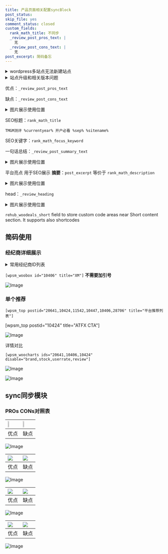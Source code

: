 ```yaml
---
title: 产品页面相关配置syncBlock
post_status: 
skip_file: yes
comment_status: closed
custom_fields:
  rank_math_title: 不同步
  _review_post_pros_text: |
    无
  _review_post_cons_text: |
    无
post_excerpt: 简码备忘
---
```

<details><summary>wordpress多站点无法新建站点</summary>

<li>和报错需要清理cookies一样的原因</li>
<li>wp-config.php里面<code>define( 'SUBDOMAIN_INSTALL', false );//子域名安装</code></li>
<li>新建子站点是用<code>define( 'SUBDOMAIN_INSTALL', true);//子域名安装</code> 完成以后，改成<code>false</code></li>
</details>

<details><summary>站点升级和相关版本问题</summary>

<p>wordpress：5.9.9
woocommerce：7.5.1
出现问题的地方：主题选项里面>><strong>Product layout >>compact style</strong></p>
<p>如何出现没有用过的字段 导致无法保存。先导出配置 然后进行修改，后面再次恢复即可。</p>
<p>出现部分字段无法显示时，需要返回默认布局后，对产品进行保存就好了。</p>
<p></p>
</details>

优点：`_review_post_pros_text`

缺点：`_review_post_cons_text`

<details><summary>图片展示使用位置</summary>

<img src="https://prod-files-secure.s3.us-west-2.amazonaws.com/39ed1227-6d7d-4570-be36-9ccd4a2c4241/f51d3d83-55d4-4bdf-9604-f37ec77ab556/Untitled.png?X-Amz-Algorithm=AWS4-HMAC-SHA256&X-Amz-Content-Sha256=UNSIGNED-PAYLOAD&X-Amz-Credential=ASIAZI2LB466QBQBYAEY%2F20250424%2Fus-west-2%2Fs3%2Faws4_request&X-Amz-Date=20250424T045520Z&X-Amz-Expires=3600&X-Amz-Security-Token=IQoJb3JpZ2luX2VjEHUaCXVzLXdlc3QtMiJHMEUCIQCf3gH2jw59%2BXPv8RsX8jjJB81XhufLQIUdlLz%2F5WOYEAIgUWUUbX58UI2RL7cbN5VFdbvt5Sr%2FxRPB1Ayz52upwywqiAQI%2Fv%2F%2F%2F%2F%2F%2F%2F%2F%2F%2FARAAGgw2Mzc0MjMxODM4MDUiDAY8KNLDfRjdXTcuLCrcA%2FuReVMM%2BfJ1SIJIs7IgRxGhq%2F5TarwGsOhAX1c0sRoxw2%2BKEuVtp14wJapCkHVpPbEf%2FqSzmNKMEEHM4%2FEmqb3EI3NaWgQMRj9HcSJaHRuluV6cKnJalvhrMWn5F%2BNLlmrVGUzDbWXigLHePJSM5XmyIqBUH%2Fvi%2BdPV4GFAiinfY2%2B11TekoKVNBge9DI9R8ihbJiQLgQ6J8SXlco7jPmP%2Fn1cwH0yVkLVu3wiEmfe1JwseujOmHQpjf8KjYxxm74KgjWl2imPED7M1p6JTri7eR2lYJweB4sEsJ4ZSSoaCHPpgNfYKNmbsUBhDax3aAOcSufnkwb5B5%2F20jcviG33mtQ40kMAhbwVqMTu121YufbRJjYEkf3z7m9Ow8rMzkuNXTVpOO24DmJFnVfHSu6NcdoDVPkIvZookdjz9gtQh%2FWmDyFzOS30Un7K8CVphfb0M2KFitMgpJBgBFK%2BJ4kSEDoDLOYyou5myzPCifJhEd%2BHvJxSt2SC6W4%2BpI3qj0ua9j%2B4E2VzMHKtQvg%2BWRSP7EiFAhNxGEmBsDVp5zvRHc9t%2Bw7I9ddxQ3hYZg9TnX3UwrZWRI%2BGZJ86Qh%2FEbSqE9DtSssdJECO39nBvyakIhwfhC1F6uEM4z3BnKMJ3%2BpsAGOqUBJg%2BvP3C4M3M62Yd3vjZFWopdptgp%2BNSDnu0euQNI3ALCr77kd2GMURC1uQQ9uGsOAxBDnjlt1%2F3XA9boWojGEYzFIp9HXGcUYgLD0NQP5yq0tHq2%2FWb5Zbj8T%2FUrV4fNirBPBPLjdmKB6jtKuQaUf1qam09x%2FnQJsRSFsZSXpDusdpfpFOjGfPLfNe9NblqfhElOsWG5M7YWTn51QLquwvoxmSHG&X-Amz-Signature=dd1af629eb27184add3a6d2d5a20ed813ee9a73e691d0cdd34388443409fa91a&X-Amz-SignedHeaders=host&x-id=GetObject" alt="Image">
</details>

SEO标题：`rank_math_title`

`TMGM测评 %currentyear% 开户必看 %sep% %sitename%`

SEO关键字：`rank_math_focus_keyword`

一句话总结：`_review_post_summary_text`

<details><summary>图片展示使用位置</summary>

<img src="https://prod-files-secure.s3.us-west-2.amazonaws.com/39ed1227-6d7d-4570-be36-9ccd4a2c4241/4b96a922-296c-4f4e-8630-d1c870cbce01/Untitled.png?X-Amz-Algorithm=AWS4-HMAC-SHA256&X-Amz-Content-Sha256=UNSIGNED-PAYLOAD&X-Amz-Credential=ASIAZI2LB466RRZ5V7XS%2F20250424%2Fus-west-2%2Fs3%2Faws4_request&X-Amz-Date=20250424T045523Z&X-Amz-Expires=3600&X-Amz-Security-Token=IQoJb3JpZ2luX2VjEHUaCXVzLXdlc3QtMiJHMEUCIAZ1tuMHle%2FBnj9K9N2tmx39%2Bx38cmoJSF9aoFaZ%2ByJJAiEA4Wf41rEE9HJGeR8926lN7kZ1Q3sSTNSuRsiUrHaOo54qiAQI%2Fv%2F%2F%2F%2F%2F%2F%2F%2F%2F%2FARAAGgw2Mzc0MjMxODM4MDUiDLTj4NTshMd%2BJuvfsCrcA4K%2Fenup4C3Rw2Fjw04KJUhalGJKv1RuRwHkHhdWQ2C29fVldQhnbJb45Lkr2sWONnujxOepsTvMUuM%2FNCWGKEoJvmDwzpRpOZlJyvu7ILmP%2Fhr10AGYd0vwznsKU3cC%2BAmD2inp%2Fbf%2FESLOZ9GvdMU7JqGm5tk2a0B6MRYk4zNKWH1Jj4OgJkiVUnjRIB8JZj20tGvaa%2BJ%2FAv6a8pCUvNu1cndLCU8Sou2E1DhKiH%2FT2xxWLb%2FBfGDBCCG4VqqL%2B%2FcTQUQ94e3jH9WmdmQNz74BAn1mWeSS1Hj3mhxqFLWnPUD1ydR7O94BhPxu5hcxXZ061b9TeKDdAhu4QTghjbzF8twIiqn4GDpMUYbDf65YvlxIiCycaOAhw6BroRCJ%2BtCqtqePdIpAetPPXu9nvf%2B%2Bxa8Ge2civ7WHMWpUbG6gSSRB2nQ6BKEV2jvmSiHcGMctVmNabq%2BlsjthAfbPDwLG8oLy8UcaybhTJ61wxyJIVjT%2BoszK9xhntcfzqT8F8er1XZrcFBSqkbKRMYEDvqNzftKTpwbblEn3ISXXx5kPIUyOCU0IhX9bku0Tfa%2FmGgs%2BKvAkXF9WPrB%2FpyFUFaJd14NqQdyRZABSPW5tftvSsDkBWbcTExlChXV%2BMKX%2FpsAGOqUBQNm153GXc0ETukHuoZ2fTSbTovVYKjnWU52LcJ0K8k3kKWDBtf%2FLWVbzlhPzw%2B11QVat7c6tu5rP9f6TVJaB9rT7Vxm8BxEweJBKmY%2BQakWnDlx5oeH6ByEY9Fd9MSSYDAz1eLXviniACEGZxJ1X77CSwMNgE1XwKXsdhWadYkonUrh4Mwa28CeugF8W%2FMe1p1vBGx52lIWgXyFFEiEsur0BX3XZ&X-Amz-Signature=09c9aacad3f533798cbe68c297f26a1019fced425c77fecd1ab3efb2be0fb296&X-Amz-SignedHeaders=host&x-id=GetObject" alt="Image">
</details>

平台亮点 用于SEO展示 **摘要**：`post_excerpt`  等价于 `rank_math_description`

<details><summary>图片展示使用位置</summary>

<img src="https://prod-files-secure.s3.us-west-2.amazonaws.com/39ed1227-6d7d-4570-be36-9ccd4a2c4241/1ee11f63-b60a-4dfe-a7a7-d58ff23b5d88/Untitled.png?X-Amz-Algorithm=AWS4-HMAC-SHA256&X-Amz-Content-Sha256=UNSIGNED-PAYLOAD&X-Amz-Credential=ASIAZI2LB4666MJAO2KV%2F20250424%2Fus-west-2%2Fs3%2Faws4_request&X-Amz-Date=20250424T045528Z&X-Amz-Expires=3600&X-Amz-Security-Token=IQoJb3JpZ2luX2VjEHUaCXVzLXdlc3QtMiJGMEQCICHriDY7qQkVjhS%2BIeqbGuvzrqi5UswIt4vjzBWJZY1fAiBhiRt8%2BrVjHpoPYnF%2FSvYvS%2BztihpwsztnRwaIjITU4yqIBAj%2B%2F%2F%2F%2F%2F%2F%2F%2F%2F%2F8BEAAaDDYzNzQyMzE4MzgwNSIMlqOkPl9ZaZI8iMI7KtwDZ85mQW%2FSehH0JvDNUAsftwZekfE3jD9I60rbHUcKvz%2FNikGmUeoTCSI0JT9ZltOaldUDDiI88CUxn%2BzA%2F4goaFsEI2JvBoFyo3FHpbf8BvuoEdZ2mHrzMieTBuuWXo0s%2BppfRi0WWemZWVLcVrs2wwfctRsgRaczvufVcFJIjIZexGw6UmjSjvzX1KJ8251xMRbNH0f3PDuHHoJLooR0qyX4DZA41s9f0Z4rvvfaoLtRygUD1kmvp%2F0b78EQAbavr0ScAn8SWnyqSkeoYpHeJT%2BeIfyBX%2B07nxDhJ42Jnt%2BlRdaIsyOsmbX2c7h%2FMQhrs8ED6xkx5LrHtCQxr68%2Fvo%2BzfYYoP3S0i4Zz4QNpSnfoqfgajoeJxEg6wpQD20wsJcBQDdK2%2BQMJogHKUByg8mPIK6D8ArKmq9i%2Bb6fKeNxK3m65YAYKa3EAVLyBN6gKojewd8KxVpn%2BmdJBB9Ov2Cbv0TCwmAbSk2sEgpJaetvyVZyY1YqQN3hGhQovMED1QV2u69sF5uZyKfvbuH1aycbM9WhhDxQeI%2FJk911GVbFISIiLapRcTUxm5%2FFA8yCOfhCYz9U%2F%2F0lB%2BNCxiSnBl22eLcR25IXzJ7FLJpG7H%2BOLC3GuCViZFFQB2Xkwyv6mwAY6pgHpSybknNwwJnPdqxQKk1Jofc06IVjfLxE4kRq7S%2FSNJisZvel2P%2FqvCznlBkhPkKygmkLtznqZtb74VRxu680nbYFkBFgYcbO6jZ0tDU9mOb66Xg%2BgU3TxeuGQlMgwdZf7MB5tZGg74dEdl2Ry%2BwbW8ScjTP0MsbY06jppVGgf4GmKXS7pazH%2FAIwjBKnPwwftsIamLNcGKyCnOrbo4mHKn5LtdQ7P&X-Amz-Signature=062c608882a9949f10cb8f93c7831c424bc01fd8096fa07dc20fc60709b8373d&X-Amz-SignedHeaders=host&x-id=GetObject" alt="Image">
<img src="https://prod-files-secure.s3.us-west-2.amazonaws.com/39ed1227-6d7d-4570-be36-9ccd4a2c4241/ad4118b5-78d8-4fbe-801e-3b29b5d99c01/Untitled.png?X-Amz-Algorithm=AWS4-HMAC-SHA256&X-Amz-Content-Sha256=UNSIGNED-PAYLOAD&X-Amz-Credential=ASIAZI2LB4666MJAO2KV%2F20250424%2Fus-west-2%2Fs3%2Faws4_request&X-Amz-Date=20250424T045527Z&X-Amz-Expires=3600&X-Amz-Security-Token=IQoJb3JpZ2luX2VjEHUaCXVzLXdlc3QtMiJGMEQCICHriDY7qQkVjhS%2BIeqbGuvzrqi5UswIt4vjzBWJZY1fAiBhiRt8%2BrVjHpoPYnF%2FSvYvS%2BztihpwsztnRwaIjITU4yqIBAj%2B%2F%2F%2F%2F%2F%2F%2F%2F%2F%2F8BEAAaDDYzNzQyMzE4MzgwNSIMlqOkPl9ZaZI8iMI7KtwDZ85mQW%2FSehH0JvDNUAsftwZekfE3jD9I60rbHUcKvz%2FNikGmUeoTCSI0JT9ZltOaldUDDiI88CUxn%2BzA%2F4goaFsEI2JvBoFyo3FHpbf8BvuoEdZ2mHrzMieTBuuWXo0s%2BppfRi0WWemZWVLcVrs2wwfctRsgRaczvufVcFJIjIZexGw6UmjSjvzX1KJ8251xMRbNH0f3PDuHHoJLooR0qyX4DZA41s9f0Z4rvvfaoLtRygUD1kmvp%2F0b78EQAbavr0ScAn8SWnyqSkeoYpHeJT%2BeIfyBX%2B07nxDhJ42Jnt%2BlRdaIsyOsmbX2c7h%2FMQhrs8ED6xkx5LrHtCQxr68%2Fvo%2BzfYYoP3S0i4Zz4QNpSnfoqfgajoeJxEg6wpQD20wsJcBQDdK2%2BQMJogHKUByg8mPIK6D8ArKmq9i%2Bb6fKeNxK3m65YAYKa3EAVLyBN6gKojewd8KxVpn%2BmdJBB9Ov2Cbv0TCwmAbSk2sEgpJaetvyVZyY1YqQN3hGhQovMED1QV2u69sF5uZyKfvbuH1aycbM9WhhDxQeI%2FJk911GVbFISIiLapRcTUxm5%2FFA8yCOfhCYz9U%2F%2F0lB%2BNCxiSnBl22eLcR25IXzJ7FLJpG7H%2BOLC3GuCViZFFQB2Xkwyv6mwAY6pgHpSybknNwwJnPdqxQKk1Jofc06IVjfLxE4kRq7S%2FSNJisZvel2P%2FqvCznlBkhPkKygmkLtznqZtb74VRxu680nbYFkBFgYcbO6jZ0tDU9mOb66Xg%2BgU3TxeuGQlMgwdZf7MB5tZGg74dEdl2Ry%2BwbW8ScjTP0MsbY06jppVGgf4GmKXS7pazH%2FAIwjBKnPwwftsIamLNcGKyCnOrbo4mHKn5LtdQ7P&X-Amz-Signature=7b37441a0712874e51aa073ba778e363b4093d4be04eaf53b81b43a8faf9ebe0&X-Amz-SignedHeaders=host&x-id=GetObject" alt="Image">
<img src="https://prod-files-secure.s3.us-west-2.amazonaws.com/39ed1227-6d7d-4570-be36-9ccd4a2c4241/a38cf7c9-a79c-4b64-9e94-13589fe0758b/Untitled.png?X-Amz-Algorithm=AWS4-HMAC-SHA256&X-Amz-Content-Sha256=UNSIGNED-PAYLOAD&X-Amz-Credential=ASIAZI2LB4666MJAO2KV%2F20250424%2Fus-west-2%2Fs3%2Faws4_request&X-Amz-Date=20250424T045527Z&X-Amz-Expires=3600&X-Amz-Security-Token=IQoJb3JpZ2luX2VjEHUaCXVzLXdlc3QtMiJGMEQCICHriDY7qQkVjhS%2BIeqbGuvzrqi5UswIt4vjzBWJZY1fAiBhiRt8%2BrVjHpoPYnF%2FSvYvS%2BztihpwsztnRwaIjITU4yqIBAj%2B%2F%2F%2F%2F%2F%2F%2F%2F%2F%2F8BEAAaDDYzNzQyMzE4MzgwNSIMlqOkPl9ZaZI8iMI7KtwDZ85mQW%2FSehH0JvDNUAsftwZekfE3jD9I60rbHUcKvz%2FNikGmUeoTCSI0JT9ZltOaldUDDiI88CUxn%2BzA%2F4goaFsEI2JvBoFyo3FHpbf8BvuoEdZ2mHrzMieTBuuWXo0s%2BppfRi0WWemZWVLcVrs2wwfctRsgRaczvufVcFJIjIZexGw6UmjSjvzX1KJ8251xMRbNH0f3PDuHHoJLooR0qyX4DZA41s9f0Z4rvvfaoLtRygUD1kmvp%2F0b78EQAbavr0ScAn8SWnyqSkeoYpHeJT%2BeIfyBX%2B07nxDhJ42Jnt%2BlRdaIsyOsmbX2c7h%2FMQhrs8ED6xkx5LrHtCQxr68%2Fvo%2BzfYYoP3S0i4Zz4QNpSnfoqfgajoeJxEg6wpQD20wsJcBQDdK2%2BQMJogHKUByg8mPIK6D8ArKmq9i%2Bb6fKeNxK3m65YAYKa3EAVLyBN6gKojewd8KxVpn%2BmdJBB9Ov2Cbv0TCwmAbSk2sEgpJaetvyVZyY1YqQN3hGhQovMED1QV2u69sF5uZyKfvbuH1aycbM9WhhDxQeI%2FJk911GVbFISIiLapRcTUxm5%2FFA8yCOfhCYz9U%2F%2F0lB%2BNCxiSnBl22eLcR25IXzJ7FLJpG7H%2BOLC3GuCViZFFQB2Xkwyv6mwAY6pgHpSybknNwwJnPdqxQKk1Jofc06IVjfLxE4kRq7S%2FSNJisZvel2P%2FqvCznlBkhPkKygmkLtznqZtb74VRxu680nbYFkBFgYcbO6jZ0tDU9mOb66Xg%2BgU3TxeuGQlMgwdZf7MB5tZGg74dEdl2Ry%2BwbW8ScjTP0MsbY06jppVGgf4GmKXS7pazH%2FAIwjBKnPwwftsIamLNcGKyCnOrbo4mHKn5LtdQ7P&X-Amz-Signature=c95bf9c2701ef78b4acb936b3dd5d40e633e369d12e186f463dfe52415209f81&X-Amz-SignedHeaders=host&x-id=GetObject" alt="Image">
<img src="https://prod-files-secure.s3.us-west-2.amazonaws.com/39ed1227-6d7d-4570-be36-9ccd4a2c4241/7da6fc1e-d2ac-42ae-8c75-cb5749aa18f6/Untitled.png?X-Amz-Algorithm=AWS4-HMAC-SHA256&X-Amz-Content-Sha256=UNSIGNED-PAYLOAD&X-Amz-Credential=ASIAZI2LB4666MJAO2KV%2F20250424%2Fus-west-2%2Fs3%2Faws4_request&X-Amz-Date=20250424T045527Z&X-Amz-Expires=3600&X-Amz-Security-Token=IQoJb3JpZ2luX2VjEHUaCXVzLXdlc3QtMiJGMEQCICHriDY7qQkVjhS%2BIeqbGuvzrqi5UswIt4vjzBWJZY1fAiBhiRt8%2BrVjHpoPYnF%2FSvYvS%2BztihpwsztnRwaIjITU4yqIBAj%2B%2F%2F%2F%2F%2F%2F%2F%2F%2F%2F8BEAAaDDYzNzQyMzE4MzgwNSIMlqOkPl9ZaZI8iMI7KtwDZ85mQW%2FSehH0JvDNUAsftwZekfE3jD9I60rbHUcKvz%2FNikGmUeoTCSI0JT9ZltOaldUDDiI88CUxn%2BzA%2F4goaFsEI2JvBoFyo3FHpbf8BvuoEdZ2mHrzMieTBuuWXo0s%2BppfRi0WWemZWVLcVrs2wwfctRsgRaczvufVcFJIjIZexGw6UmjSjvzX1KJ8251xMRbNH0f3PDuHHoJLooR0qyX4DZA41s9f0Z4rvvfaoLtRygUD1kmvp%2F0b78EQAbavr0ScAn8SWnyqSkeoYpHeJT%2BeIfyBX%2B07nxDhJ42Jnt%2BlRdaIsyOsmbX2c7h%2FMQhrs8ED6xkx5LrHtCQxr68%2Fvo%2BzfYYoP3S0i4Zz4QNpSnfoqfgajoeJxEg6wpQD20wsJcBQDdK2%2BQMJogHKUByg8mPIK6D8ArKmq9i%2Bb6fKeNxK3m65YAYKa3EAVLyBN6gKojewd8KxVpn%2BmdJBB9Ov2Cbv0TCwmAbSk2sEgpJaetvyVZyY1YqQN3hGhQovMED1QV2u69sF5uZyKfvbuH1aycbM9WhhDxQeI%2FJk911GVbFISIiLapRcTUxm5%2FFA8yCOfhCYz9U%2F%2F0lB%2BNCxiSnBl22eLcR25IXzJ7FLJpG7H%2BOLC3GuCViZFFQB2Xkwyv6mwAY6pgHpSybknNwwJnPdqxQKk1Jofc06IVjfLxE4kRq7S%2FSNJisZvel2P%2FqvCznlBkhPkKygmkLtznqZtb74VRxu680nbYFkBFgYcbO6jZ0tDU9mOb66Xg%2BgU3TxeuGQlMgwdZf7MB5tZGg74dEdl2Ry%2BwbW8ScjTP0MsbY06jppVGgf4GmKXS7pazH%2FAIwjBKnPwwftsIamLNcGKyCnOrbo4mHKn5LtdQ7P&X-Amz-Signature=589fffef57927604ef62fbb1f9905b3b53b40b2f9a4cdcda17c3348970e06407&X-Amz-SignedHeaders=host&x-id=GetObject" alt="Image">
<img src="https://prod-files-secure.s3.us-west-2.amazonaws.com/39ed1227-6d7d-4570-be36-9ccd4a2c4241/7e97f40a-eaee-47f5-b2f9-475f96808fa7/Untitled.png?X-Amz-Algorithm=AWS4-HMAC-SHA256&X-Amz-Content-Sha256=UNSIGNED-PAYLOAD&X-Amz-Credential=ASIAZI2LB4666MJAO2KV%2F20250424%2Fus-west-2%2Fs3%2Faws4_request&X-Amz-Date=20250424T045527Z&X-Amz-Expires=3600&X-Amz-Security-Token=IQoJb3JpZ2luX2VjEHUaCXVzLXdlc3QtMiJGMEQCICHriDY7qQkVjhS%2BIeqbGuvzrqi5UswIt4vjzBWJZY1fAiBhiRt8%2BrVjHpoPYnF%2FSvYvS%2BztihpwsztnRwaIjITU4yqIBAj%2B%2F%2F%2F%2F%2F%2F%2F%2F%2F%2F8BEAAaDDYzNzQyMzE4MzgwNSIMlqOkPl9ZaZI8iMI7KtwDZ85mQW%2FSehH0JvDNUAsftwZekfE3jD9I60rbHUcKvz%2FNikGmUeoTCSI0JT9ZltOaldUDDiI88CUxn%2BzA%2F4goaFsEI2JvBoFyo3FHpbf8BvuoEdZ2mHrzMieTBuuWXo0s%2BppfRi0WWemZWVLcVrs2wwfctRsgRaczvufVcFJIjIZexGw6UmjSjvzX1KJ8251xMRbNH0f3PDuHHoJLooR0qyX4DZA41s9f0Z4rvvfaoLtRygUD1kmvp%2F0b78EQAbavr0ScAn8SWnyqSkeoYpHeJT%2BeIfyBX%2B07nxDhJ42Jnt%2BlRdaIsyOsmbX2c7h%2FMQhrs8ED6xkx5LrHtCQxr68%2Fvo%2BzfYYoP3S0i4Zz4QNpSnfoqfgajoeJxEg6wpQD20wsJcBQDdK2%2BQMJogHKUByg8mPIK6D8ArKmq9i%2Bb6fKeNxK3m65YAYKa3EAVLyBN6gKojewd8KxVpn%2BmdJBB9Ov2Cbv0TCwmAbSk2sEgpJaetvyVZyY1YqQN3hGhQovMED1QV2u69sF5uZyKfvbuH1aycbM9WhhDxQeI%2FJk911GVbFISIiLapRcTUxm5%2FFA8yCOfhCYz9U%2F%2F0lB%2BNCxiSnBl22eLcR25IXzJ7FLJpG7H%2BOLC3GuCViZFFQB2Xkwyv6mwAY6pgHpSybknNwwJnPdqxQKk1Jofc06IVjfLxE4kRq7S%2FSNJisZvel2P%2FqvCznlBkhPkKygmkLtznqZtb74VRxu680nbYFkBFgYcbO6jZ0tDU9mOb66Xg%2BgU3TxeuGQlMgwdZf7MB5tZGg74dEdl2Ry%2BwbW8ScjTP0MsbY06jppVGgf4GmKXS7pazH%2FAIwjBKnPwwftsIamLNcGKyCnOrbo4mHKn5LtdQ7P&X-Amz-Signature=f8a930e22eda48fe1af405dfb8643c8c6948e0d64498a37fe8bf33e7d2c900cc&X-Amz-SignedHeaders=host&x-id=GetObject" alt="Image">
</details>

head：`_review_heading`

<details><summary>图片展示使用位置</summary>

<img src="https://prod-files-secure.s3.us-west-2.amazonaws.com/39ed1227-6d7d-4570-be36-9ccd4a2c4241/3a4650ad-9887-415c-889a-edd51fa54f27/Untitled.png?X-Amz-Algorithm=AWS4-HMAC-SHA256&X-Amz-Content-Sha256=UNSIGNED-PAYLOAD&X-Amz-Credential=ASIAZI2LB466ZAECYDEI%2F20250424%2Fus-west-2%2Fs3%2Faws4_request&X-Amz-Date=20250424T045531Z&X-Amz-Expires=3600&X-Amz-Security-Token=IQoJb3JpZ2luX2VjEHUaCXVzLXdlc3QtMiJGMEQCIEtqLnHhBWeZ%2FTkddAjSkOSHc2aYmQHsFdeM%2FZ0QMfp0AiBQY96yE2JHRXw8Vu9zN4hi9aW37e9i3BDHfisfH5UtDSqIBAj%2B%2F%2F%2F%2F%2F%2F%2F%2F%2F%2F8BEAAaDDYzNzQyMzE4MzgwNSIM08lyZx1CcgYrvIlNKtwDOhB5uyQLCD1coHOhnSm4qc62EMtgV2lrbbNQd5oNNSIuMbY7RZpm8wkl9NZSf7xC7aLLujJUGDzOM1IISvPOPM8fzPz9aPAiWMSzbL%2FP2wnMbTrujz5C9yoBVZWu0rNxp47Zl6MsiqRW4t1kMjgCth15Qg49EXmAFRMHknUuYJb7eyTDD0wAAY%2FOGOXJXIQz4Z6uKTD0h0LdIu%2BibjYK8yqhtvFZYRj5iPghIVpZHY1nczz4CEH4YsBZ9vR2grqx9zKYbVI8xelDyPG0eTCEbLZPkB8ZmWodyG9hANj7UfnBItwzVX3LVQTqan7QdsvH%2Be9gmI5A8SC%2FGYho%2Fiy%2FkAyNH7eyu%2FwqHe5DGZKqaJ7IvXDznwxbEoBj7DaQQ%2Fw7EdVSG2tlf6M71E7ra7pToSNSULvOpe2NuuEkpz4xrHDwAGx%2FwNxaSO7C7JuaQhq7QI65Ih7yHSq4ru54C6qmhZ442KrgXsf2RBjAxyNsSq9HH3BOLWUnHJ5Q5UmiMYWt0qi7hTRrZB1vk%2FXS9TrCbv05Iy%2BU0VXOfB9%2Fa0jSJxNYK4Qdd7z1mdsULVRBNtgsPIHBUKS%2F6N%2BesX9cr%2BpN2ppVwmDiAShcM16FH3JjM2MeerHxzOwpGXliSgswof6mwAY6pgHjWOqJJWWSIvj6iFOaTnJI1f03TFjRPLEUHQgkLII%2BnocRSuqtCLzOA05ZIpqtqk2vpd%2B2CnKeFQmxtmeh8Pw9y%2FavTNUybAYkpoCGL6F%2FP45KnCJipkzQ6lyuTvAifbRrSscz2r%2BMmhRltd0hb33yM3oQeNLGvA4cIPWqw8qBZDLFywXBE2BTzVXmOQSsoQvF3xL12CyjhZh%2F5xnl3SQO6TlHCr%2BM&X-Amz-Signature=28d19f8c5b3925c530e0bd7a2bdb50f941a9d4cb9bcd56720a9fd66b76173f37&X-Amz-SignedHeaders=host&x-id=GetObject" alt="Image">
</details>

`rehub_woodeals_short`	field to store custom code areas near Short content section. It supports also shortcodes



## 简码使用

### 经纪商详细展示

<details><summary>常用经纪商ID列表</summary>

<pre><code class="php">嘉盛 ===> 20641  [wpsm_woobox id="20641" title="嘉盛"]
易信easymarkets ===> 11542  [wpsm_woobox id="11542" title="易信easymarkets"]
ATFX外汇 ===> 10424  [wpsm_woobox id="10424" title="ATFX"]
XM ===> 10406  [wpsm_woobox id="10406" title="XM"]
TMGM ===> 29622  [wpsm_woobox id="29622" title="TMGM"]
HYCM ===> 10447  [wpsm_woobox id="10447" title="HYCM"]
fpmarkets澳福外汇 ===> 20639  [wpsm_woobox id="20639" title="fpmarkets澳福外汇"]</code></pre>
</details>

`[wpsm_woobox id="10406" title="XM"]` **不需要加引号**

![Image](https://prod-files-secure.s3.us-west-2.amazonaws.com/39ed1227-6d7d-4570-be36-9ccd4a2c4241/4f898f9d-0fa7-4e43-acd3-ac6bc7be575a/Untitled.png?X-Amz-Algorithm=AWS4-HMAC-SHA256&X-Amz-Content-Sha256=UNSIGNED-PAYLOAD&X-Amz-Credential=ASIAZI2LB466YTC4LHAC%2F20250424%2Fus-west-2%2Fs3%2Faws4_request&X-Amz-Date=20250424T045518Z&X-Amz-Expires=3600&X-Amz-Security-Token=IQoJb3JpZ2luX2VjEHUaCXVzLXdlc3QtMiJHMEUCIGb6Cl2eRpkvvPvw2TO8PKv7KgmYebOrMKxf962%2FXr4kAiEAqx2YSQe0QcSI%2BIqbxcMtkqk0tDymQukJqLA85HHevhkqiAQI%2Fv%2F%2F%2F%2F%2F%2F%2F%2F%2F%2FARAAGgw2Mzc0MjMxODM4MDUiDBCtvUL7sXtR2oGGPSrcA%2B1emKhGH4x7WtqsWk8E6rfHon2HtmBSd6j1G4rXGRCLeTY3Vuct4HWVRvfpqePxCYQbrrwmDH0oTQmzjJ6Zq%2BzzvVoYZLEuk6CI0RJpCIz69zCgEp5EZrvHMtG13KzIBKfxfQ6lpSwJHeUmo2DxSHtlOjE7iaN3li0AjZb4u7V7zDFDrMzNO2j%2BmzsT6o70h5p3%2BzZ5lYLFczpAv3vKzafRmJupZiItQynii4XLjSgcUR4Nb7c080BV8AxPEt1uJPyrgCUs6dbjV2e8Q%2FBgiza6OWCmkX9GRgk8bDFy7K7bUK6jhqLJM8hGztdSDk9epI5MFeEneH%2FbXZo6cgXkmA2ASx%2FbqPbjVU2GKdvAuOJnZnCQJy7yfhm6SQUlOuvAZSApl8DaKkrr5lpsdMfbewO4Lfzfgz%2F3rAwJh5jc4hoRiXlnHRaHzs32AhMhEGsRkMjj4o0jRExjbpuuPIlXpPZI%2F3NJuIEVImK%2BwT0FJ6Q4euf3QsfKHtWUtpt%2BtTskeJSNdP5msL1xQaoY2Y9g1T5e%2BxpfopwYb9e3iwMwcoci98QObha0u7lpWd1XdvZ4K4OpJPNsGMGJ3Wz5Any%2B7ouyWx%2FrkoxROaHdWBzQo9jWX4mViR1vkQzMP0efMMf%2BpsAGOqUBnmRJ3fBEXFdNiOPdl4CTrfjk%2FeJY2ySsGGF96cvOF%2F%2F1%2B3lWCHqDTVk%2BEU80dz7UcMeropA7SICrGoyuUwIFBD1BL0MuTCmjXM7r2LbLug8%2Bln15RDTMZsFb4gnDYH5X6LvZlDP2GhOQnTh%2FgI7InOOPS5CdyqF62%2FuMaXlzdymrixvsj4oSE%2BvDWkzUp1c1HrhyFU%2BWPePVs3%2Bp8WjxBjdrvcvz&X-Amz-Signature=20a82ee0830d60b47fff9d6716b60953237ee03f59f139922c4dc4d4d7b02feb&X-Amz-SignedHeaders=host&x-id=GetObject)

### 单个推荐
`[wpsm_top postid="20641,10424,11542,10447,10406,28706" title="平台推荐列表"]`

[wpsm_top postid="10424" title="ATFX CTA"]

![Image](https://prod-files-secure.s3.us-west-2.amazonaws.com/39ed1227-6d7d-4570-be36-9ccd4a2c4241/5ac620dc-51a8-48b6-b55d-91f47299193c/Untitled.png?X-Amz-Algorithm=AWS4-HMAC-SHA256&X-Amz-Content-Sha256=UNSIGNED-PAYLOAD&X-Amz-Credential=ASIAZI2LB466YTC4LHAC%2F20250424%2Fus-west-2%2Fs3%2Faws4_request&X-Amz-Date=20250424T045518Z&X-Amz-Expires=3600&X-Amz-Security-Token=IQoJb3JpZ2luX2VjEHUaCXVzLXdlc3QtMiJHMEUCIGb6Cl2eRpkvvPvw2TO8PKv7KgmYebOrMKxf962%2FXr4kAiEAqx2YSQe0QcSI%2BIqbxcMtkqk0tDymQukJqLA85HHevhkqiAQI%2Fv%2F%2F%2F%2F%2F%2F%2F%2F%2F%2FARAAGgw2Mzc0MjMxODM4MDUiDBCtvUL7sXtR2oGGPSrcA%2B1emKhGH4x7WtqsWk8E6rfHon2HtmBSd6j1G4rXGRCLeTY3Vuct4HWVRvfpqePxCYQbrrwmDH0oTQmzjJ6Zq%2BzzvVoYZLEuk6CI0RJpCIz69zCgEp5EZrvHMtG13KzIBKfxfQ6lpSwJHeUmo2DxSHtlOjE7iaN3li0AjZb4u7V7zDFDrMzNO2j%2BmzsT6o70h5p3%2BzZ5lYLFczpAv3vKzafRmJupZiItQynii4XLjSgcUR4Nb7c080BV8AxPEt1uJPyrgCUs6dbjV2e8Q%2FBgiza6OWCmkX9GRgk8bDFy7K7bUK6jhqLJM8hGztdSDk9epI5MFeEneH%2FbXZo6cgXkmA2ASx%2FbqPbjVU2GKdvAuOJnZnCQJy7yfhm6SQUlOuvAZSApl8DaKkrr5lpsdMfbewO4Lfzfgz%2F3rAwJh5jc4hoRiXlnHRaHzs32AhMhEGsRkMjj4o0jRExjbpuuPIlXpPZI%2F3NJuIEVImK%2BwT0FJ6Q4euf3QsfKHtWUtpt%2BtTskeJSNdP5msL1xQaoY2Y9g1T5e%2BxpfopwYb9e3iwMwcoci98QObha0u7lpWd1XdvZ4K4OpJPNsGMGJ3Wz5Any%2B7ouyWx%2FrkoxROaHdWBzQo9jWX4mViR1vkQzMP0efMMf%2BpsAGOqUBnmRJ3fBEXFdNiOPdl4CTrfjk%2FeJY2ySsGGF96cvOF%2F%2F1%2B3lWCHqDTVk%2BEU80dz7UcMeropA7SICrGoyuUwIFBD1BL0MuTCmjXM7r2LbLug8%2Bln15RDTMZsFb4gnDYH5X6LvZlDP2GhOQnTh%2FgI7InOOPS5CdyqF62%2FuMaXlzdymrixvsj4oSE%2BvDWkzUp1c1HrhyFU%2BWPePVs3%2Bp8WjxBjdrvcvz&X-Amz-Signature=1659b5ea9f5dcb124e169cdf2f11a1b49295c43619436b4b849c359b5965c548&X-Amz-SignedHeaders=host&x-id=GetObject)

详情对比

`[wpsm_woocharts ids="20641,10406,10424" disable="brand,stock,userrate,review"]`

![Image](https://prod-files-secure.s3.us-west-2.amazonaws.com/39ed1227-6d7d-4570-be36-9ccd4a2c4241/bf3ba45f-b9f3-4295-8aef-b4a495fd25f4/Untitled.png?X-Amz-Algorithm=AWS4-HMAC-SHA256&X-Amz-Content-Sha256=UNSIGNED-PAYLOAD&X-Amz-Credential=ASIAZI2LB466YTC4LHAC%2F20250424%2Fus-west-2%2Fs3%2Faws4_request&X-Amz-Date=20250424T045518Z&X-Amz-Expires=3600&X-Amz-Security-Token=IQoJb3JpZ2luX2VjEHUaCXVzLXdlc3QtMiJHMEUCIGb6Cl2eRpkvvPvw2TO8PKv7KgmYebOrMKxf962%2FXr4kAiEAqx2YSQe0QcSI%2BIqbxcMtkqk0tDymQukJqLA85HHevhkqiAQI%2Fv%2F%2F%2F%2F%2F%2F%2F%2F%2F%2FARAAGgw2Mzc0MjMxODM4MDUiDBCtvUL7sXtR2oGGPSrcA%2B1emKhGH4x7WtqsWk8E6rfHon2HtmBSd6j1G4rXGRCLeTY3Vuct4HWVRvfpqePxCYQbrrwmDH0oTQmzjJ6Zq%2BzzvVoYZLEuk6CI0RJpCIz69zCgEp5EZrvHMtG13KzIBKfxfQ6lpSwJHeUmo2DxSHtlOjE7iaN3li0AjZb4u7V7zDFDrMzNO2j%2BmzsT6o70h5p3%2BzZ5lYLFczpAv3vKzafRmJupZiItQynii4XLjSgcUR4Nb7c080BV8AxPEt1uJPyrgCUs6dbjV2e8Q%2FBgiza6OWCmkX9GRgk8bDFy7K7bUK6jhqLJM8hGztdSDk9epI5MFeEneH%2FbXZo6cgXkmA2ASx%2FbqPbjVU2GKdvAuOJnZnCQJy7yfhm6SQUlOuvAZSApl8DaKkrr5lpsdMfbewO4Lfzfgz%2F3rAwJh5jc4hoRiXlnHRaHzs32AhMhEGsRkMjj4o0jRExjbpuuPIlXpPZI%2F3NJuIEVImK%2BwT0FJ6Q4euf3QsfKHtWUtpt%2BtTskeJSNdP5msL1xQaoY2Y9g1T5e%2BxpfopwYb9e3iwMwcoci98QObha0u7lpWd1XdvZ4K4OpJPNsGMGJ3Wz5Any%2B7ouyWx%2FrkoxROaHdWBzQo9jWX4mViR1vkQzMP0efMMf%2BpsAGOqUBnmRJ3fBEXFdNiOPdl4CTrfjk%2FeJY2ySsGGF96cvOF%2F%2F1%2B3lWCHqDTVk%2BEU80dz7UcMeropA7SICrGoyuUwIFBD1BL0MuTCmjXM7r2LbLug8%2Bln15RDTMZsFb4gnDYH5X6LvZlDP2GhOQnTh%2FgI7InOOPS5CdyqF62%2FuMaXlzdymrixvsj4oSE%2BvDWkzUp1c1HrhyFU%2BWPePVs3%2Bp8WjxBjdrvcvz&X-Amz-Signature=f16c35174839bb3465a4cbc90908fa7b2b6a432448283cc9e94f1aee11524809&X-Amz-SignedHeaders=host&x-id=GetObject)

![Image](https://prod-files-secure.s3.us-west-2.amazonaws.com/39ed1227-6d7d-4570-be36-9ccd4a2c4241/30bc56ef-f383-4b48-9768-2ebc9e436ec0/Untitled.png?X-Amz-Algorithm=AWS4-HMAC-SHA256&X-Amz-Content-Sha256=UNSIGNED-PAYLOAD&X-Amz-Credential=ASIAZI2LB466YTC4LHAC%2F20250424%2Fus-west-2%2Fs3%2Faws4_request&X-Amz-Date=20250424T045518Z&X-Amz-Expires=3600&X-Amz-Security-Token=IQoJb3JpZ2luX2VjEHUaCXVzLXdlc3QtMiJHMEUCIGb6Cl2eRpkvvPvw2TO8PKv7KgmYebOrMKxf962%2FXr4kAiEAqx2YSQe0QcSI%2BIqbxcMtkqk0tDymQukJqLA85HHevhkqiAQI%2Fv%2F%2F%2F%2F%2F%2F%2F%2F%2F%2FARAAGgw2Mzc0MjMxODM4MDUiDBCtvUL7sXtR2oGGPSrcA%2B1emKhGH4x7WtqsWk8E6rfHon2HtmBSd6j1G4rXGRCLeTY3Vuct4HWVRvfpqePxCYQbrrwmDH0oTQmzjJ6Zq%2BzzvVoYZLEuk6CI0RJpCIz69zCgEp5EZrvHMtG13KzIBKfxfQ6lpSwJHeUmo2DxSHtlOjE7iaN3li0AjZb4u7V7zDFDrMzNO2j%2BmzsT6o70h5p3%2BzZ5lYLFczpAv3vKzafRmJupZiItQynii4XLjSgcUR4Nb7c080BV8AxPEt1uJPyrgCUs6dbjV2e8Q%2FBgiza6OWCmkX9GRgk8bDFy7K7bUK6jhqLJM8hGztdSDk9epI5MFeEneH%2FbXZo6cgXkmA2ASx%2FbqPbjVU2GKdvAuOJnZnCQJy7yfhm6SQUlOuvAZSApl8DaKkrr5lpsdMfbewO4Lfzfgz%2F3rAwJh5jc4hoRiXlnHRaHzs32AhMhEGsRkMjj4o0jRExjbpuuPIlXpPZI%2F3NJuIEVImK%2BwT0FJ6Q4euf3QsfKHtWUtpt%2BtTskeJSNdP5msL1xQaoY2Y9g1T5e%2BxpfopwYb9e3iwMwcoci98QObha0u7lpWd1XdvZ4K4OpJPNsGMGJ3Wz5Any%2B7ouyWx%2FrkoxROaHdWBzQo9jWX4mViR1vkQzMP0efMMf%2BpsAGOqUBnmRJ3fBEXFdNiOPdl4CTrfjk%2FeJY2ySsGGF96cvOF%2F%2F1%2B3lWCHqDTVk%2BEU80dz7UcMeropA7SICrGoyuUwIFBD1BL0MuTCmjXM7r2LbLug8%2Bln15RDTMZsFb4gnDYH5X6LvZlDP2GhOQnTh%2FgI7InOOPS5CdyqF62%2FuMaXlzdymrixvsj4oSE%2BvDWkzUp1c1HrhyFU%2BWPePVs3%2Bp8WjxBjdrvcvz&X-Amz-Signature=ddbf5ff51c7787e7f59d088791c5a8f92893f3facc9971b58149e8d317d7bcd6&X-Amz-SignedHeaders=host&x-id=GetObject)

## sync同步模块

### PROs CONs对照表

| <img src="https://cdn.ifttt.fun/gh/jarlin8/OSS@main/icons/customize/pros.svg" height="auto" width="37.3%"> | <img src="https://cdn.ifttt.fun/gh/jarlin8/OSS@main/icons/customize/cons.svg" height="auto" width="28.8%"> |
| :--- | :--- |
| 优点 | 缺点 |

![Image](https://prod-files-secure.s3.us-west-2.amazonaws.com/39ed1227-6d7d-4570-be36-9ccd4a2c4241/8742b755-dfb5-4004-9a5f-d6e561664bd8/Untitled.png?X-Amz-Algorithm=AWS4-HMAC-SHA256&X-Amz-Content-Sha256=UNSIGNED-PAYLOAD&X-Amz-Credential=ASIAZI2LB466YTC4LHAC%2F20250424%2Fus-west-2%2Fs3%2Faws4_request&X-Amz-Date=20250424T045518Z&X-Amz-Expires=3600&X-Amz-Security-Token=IQoJb3JpZ2luX2VjEHUaCXVzLXdlc3QtMiJHMEUCIGb6Cl2eRpkvvPvw2TO8PKv7KgmYebOrMKxf962%2FXr4kAiEAqx2YSQe0QcSI%2BIqbxcMtkqk0tDymQukJqLA85HHevhkqiAQI%2Fv%2F%2F%2F%2F%2F%2F%2F%2F%2F%2FARAAGgw2Mzc0MjMxODM4MDUiDBCtvUL7sXtR2oGGPSrcA%2B1emKhGH4x7WtqsWk8E6rfHon2HtmBSd6j1G4rXGRCLeTY3Vuct4HWVRvfpqePxCYQbrrwmDH0oTQmzjJ6Zq%2BzzvVoYZLEuk6CI0RJpCIz69zCgEp5EZrvHMtG13KzIBKfxfQ6lpSwJHeUmo2DxSHtlOjE7iaN3li0AjZb4u7V7zDFDrMzNO2j%2BmzsT6o70h5p3%2BzZ5lYLFczpAv3vKzafRmJupZiItQynii4XLjSgcUR4Nb7c080BV8AxPEt1uJPyrgCUs6dbjV2e8Q%2FBgiza6OWCmkX9GRgk8bDFy7K7bUK6jhqLJM8hGztdSDk9epI5MFeEneH%2FbXZo6cgXkmA2ASx%2FbqPbjVU2GKdvAuOJnZnCQJy7yfhm6SQUlOuvAZSApl8DaKkrr5lpsdMfbewO4Lfzfgz%2F3rAwJh5jc4hoRiXlnHRaHzs32AhMhEGsRkMjj4o0jRExjbpuuPIlXpPZI%2F3NJuIEVImK%2BwT0FJ6Q4euf3QsfKHtWUtpt%2BtTskeJSNdP5msL1xQaoY2Y9g1T5e%2BxpfopwYb9e3iwMwcoci98QObha0u7lpWd1XdvZ4K4OpJPNsGMGJ3Wz5Any%2B7ouyWx%2FrkoxROaHdWBzQo9jWX4mViR1vkQzMP0efMMf%2BpsAGOqUBnmRJ3fBEXFdNiOPdl4CTrfjk%2FeJY2ySsGGF96cvOF%2F%2F1%2B3lWCHqDTVk%2BEU80dz7UcMeropA7SICrGoyuUwIFBD1BL0MuTCmjXM7r2LbLug8%2Bln15RDTMZsFb4gnDYH5X6LvZlDP2GhOQnTh%2FgI7InOOPS5CdyqF62%2FuMaXlzdymrixvsj4oSE%2BvDWkzUp1c1HrhyFU%2BWPePVs3%2Bp8WjxBjdrvcvz&X-Amz-Signature=b2a37766f4dc36f62ed4ff2d1474b991ca623f64090cb2e51701603374cc45b4&X-Amz-SignedHeaders=host&x-id=GetObject)

| <img src="https://cdn.ifttt.fun/gh/jarlin8/OSS@main/icons/customize/pros1.svg" height="auto"> | <img src="https://cdn.ifttt.fun/gh/jarlin8/OSS@main/icons/customize/cons1.svg" height="auto"> |
| :--- | :--- |
| 优点 | 缺点 |

![Image](https://prod-files-secure.s3.us-west-2.amazonaws.com/39ed1227-6d7d-4570-be36-9ccd4a2c4241/806358f8-c9c4-4e17-bb35-c6c76a5397a5/Untitled.png?X-Amz-Algorithm=AWS4-HMAC-SHA256&X-Amz-Content-Sha256=UNSIGNED-PAYLOAD&X-Amz-Credential=ASIAZI2LB466YTC4LHAC%2F20250424%2Fus-west-2%2Fs3%2Faws4_request&X-Amz-Date=20250424T045518Z&X-Amz-Expires=3600&X-Amz-Security-Token=IQoJb3JpZ2luX2VjEHUaCXVzLXdlc3QtMiJHMEUCIGb6Cl2eRpkvvPvw2TO8PKv7KgmYebOrMKxf962%2FXr4kAiEAqx2YSQe0QcSI%2BIqbxcMtkqk0tDymQukJqLA85HHevhkqiAQI%2Fv%2F%2F%2F%2F%2F%2F%2F%2F%2F%2FARAAGgw2Mzc0MjMxODM4MDUiDBCtvUL7sXtR2oGGPSrcA%2B1emKhGH4x7WtqsWk8E6rfHon2HtmBSd6j1G4rXGRCLeTY3Vuct4HWVRvfpqePxCYQbrrwmDH0oTQmzjJ6Zq%2BzzvVoYZLEuk6CI0RJpCIz69zCgEp5EZrvHMtG13KzIBKfxfQ6lpSwJHeUmo2DxSHtlOjE7iaN3li0AjZb4u7V7zDFDrMzNO2j%2BmzsT6o70h5p3%2BzZ5lYLFczpAv3vKzafRmJupZiItQynii4XLjSgcUR4Nb7c080BV8AxPEt1uJPyrgCUs6dbjV2e8Q%2FBgiza6OWCmkX9GRgk8bDFy7K7bUK6jhqLJM8hGztdSDk9epI5MFeEneH%2FbXZo6cgXkmA2ASx%2FbqPbjVU2GKdvAuOJnZnCQJy7yfhm6SQUlOuvAZSApl8DaKkrr5lpsdMfbewO4Lfzfgz%2F3rAwJh5jc4hoRiXlnHRaHzs32AhMhEGsRkMjj4o0jRExjbpuuPIlXpPZI%2F3NJuIEVImK%2BwT0FJ6Q4euf3QsfKHtWUtpt%2BtTskeJSNdP5msL1xQaoY2Y9g1T5e%2BxpfopwYb9e3iwMwcoci98QObha0u7lpWd1XdvZ4K4OpJPNsGMGJ3Wz5Any%2B7ouyWx%2FrkoxROaHdWBzQo9jWX4mViR1vkQzMP0efMMf%2BpsAGOqUBnmRJ3fBEXFdNiOPdl4CTrfjk%2FeJY2ySsGGF96cvOF%2F%2F1%2B3lWCHqDTVk%2BEU80dz7UcMeropA7SICrGoyuUwIFBD1BL0MuTCmjXM7r2LbLug8%2Bln15RDTMZsFb4gnDYH5X6LvZlDP2GhOQnTh%2FgI7InOOPS5CdyqF62%2FuMaXlzdymrixvsj4oSE%2BvDWkzUp1c1HrhyFU%2BWPePVs3%2Bp8WjxBjdrvcvz&X-Amz-Signature=5cbc2b48e9c095f7a8315a879c7d11f37334100c5e3fd235ed691f224b523e48&X-Amz-SignedHeaders=host&x-id=GetObject)

| <img src="https://cdn.ifttt.fun/gh/jarlin8/OSS@main/icons/customize/pros2.svg" height="auto"> | <img src="https://cdn.ifttt.fun/gh/jarlin8/OSS@main/icons/customize/cons2.svg" height="auto"> |
| :--- | :--- |
| 优点 | 缺点 |

![Image](https://prod-files-secure.s3.us-west-2.amazonaws.com/39ed1227-6d7d-4570-be36-9ccd4a2c4241/a9245ec9-70dd-4005-b534-0d54315fc5f3/Untitled.png?X-Amz-Algorithm=AWS4-HMAC-SHA256&X-Amz-Content-Sha256=UNSIGNED-PAYLOAD&X-Amz-Credential=ASIAZI2LB466YTC4LHAC%2F20250424%2Fus-west-2%2Fs3%2Faws4_request&X-Amz-Date=20250424T045518Z&X-Amz-Expires=3600&X-Amz-Security-Token=IQoJb3JpZ2luX2VjEHUaCXVzLXdlc3QtMiJHMEUCIGb6Cl2eRpkvvPvw2TO8PKv7KgmYebOrMKxf962%2FXr4kAiEAqx2YSQe0QcSI%2BIqbxcMtkqk0tDymQukJqLA85HHevhkqiAQI%2Fv%2F%2F%2F%2F%2F%2F%2F%2F%2F%2FARAAGgw2Mzc0MjMxODM4MDUiDBCtvUL7sXtR2oGGPSrcA%2B1emKhGH4x7WtqsWk8E6rfHon2HtmBSd6j1G4rXGRCLeTY3Vuct4HWVRvfpqePxCYQbrrwmDH0oTQmzjJ6Zq%2BzzvVoYZLEuk6CI0RJpCIz69zCgEp5EZrvHMtG13KzIBKfxfQ6lpSwJHeUmo2DxSHtlOjE7iaN3li0AjZb4u7V7zDFDrMzNO2j%2BmzsT6o70h5p3%2BzZ5lYLFczpAv3vKzafRmJupZiItQynii4XLjSgcUR4Nb7c080BV8AxPEt1uJPyrgCUs6dbjV2e8Q%2FBgiza6OWCmkX9GRgk8bDFy7K7bUK6jhqLJM8hGztdSDk9epI5MFeEneH%2FbXZo6cgXkmA2ASx%2FbqPbjVU2GKdvAuOJnZnCQJy7yfhm6SQUlOuvAZSApl8DaKkrr5lpsdMfbewO4Lfzfgz%2F3rAwJh5jc4hoRiXlnHRaHzs32AhMhEGsRkMjj4o0jRExjbpuuPIlXpPZI%2F3NJuIEVImK%2BwT0FJ6Q4euf3QsfKHtWUtpt%2BtTskeJSNdP5msL1xQaoY2Y9g1T5e%2BxpfopwYb9e3iwMwcoci98QObha0u7lpWd1XdvZ4K4OpJPNsGMGJ3Wz5Any%2B7ouyWx%2FrkoxROaHdWBzQo9jWX4mViR1vkQzMP0efMMf%2BpsAGOqUBnmRJ3fBEXFdNiOPdl4CTrfjk%2FeJY2ySsGGF96cvOF%2F%2F1%2B3lWCHqDTVk%2BEU80dz7UcMeropA7SICrGoyuUwIFBD1BL0MuTCmjXM7r2LbLug8%2Bln15RDTMZsFb4gnDYH5X6LvZlDP2GhOQnTh%2FgI7InOOPS5CdyqF62%2FuMaXlzdymrixvsj4oSE%2BvDWkzUp1c1HrhyFU%2BWPePVs3%2Bp8WjxBjdrvcvz&X-Amz-Signature=b221d19a51cc2a2f633e25e18082a84c96f3f405fb36c6360ade7d4e92dc86cb&X-Amz-SignedHeaders=host&x-id=GetObject)

| <img src="https://cdn.ifttt.fun/gh/jarlin8/OSS@main/icons/customize/pros3.svg" height="auto"> | <img src="https://cdn.ifttt.fun/gh/jarlin8/OSS@main/icons/customize/cons3.svg" height="auto"> |
| :--- | :--- |
| 优点 | 缺点 |

![Image](https://prod-files-secure.s3.us-west-2.amazonaws.com/39ed1227-6d7d-4570-be36-9ccd4a2c4241/e1e580a2-2e5c-4780-9ff4-19c318fc2284/Untitled.png?X-Amz-Algorithm=AWS4-HMAC-SHA256&X-Amz-Content-Sha256=UNSIGNED-PAYLOAD&X-Amz-Credential=ASIAZI2LB466YTC4LHAC%2F20250424%2Fus-west-2%2Fs3%2Faws4_request&X-Amz-Date=20250424T045518Z&X-Amz-Expires=3600&X-Amz-Security-Token=IQoJb3JpZ2luX2VjEHUaCXVzLXdlc3QtMiJHMEUCIGb6Cl2eRpkvvPvw2TO8PKv7KgmYebOrMKxf962%2FXr4kAiEAqx2YSQe0QcSI%2BIqbxcMtkqk0tDymQukJqLA85HHevhkqiAQI%2Fv%2F%2F%2F%2F%2F%2F%2F%2F%2F%2FARAAGgw2Mzc0MjMxODM4MDUiDBCtvUL7sXtR2oGGPSrcA%2B1emKhGH4x7WtqsWk8E6rfHon2HtmBSd6j1G4rXGRCLeTY3Vuct4HWVRvfpqePxCYQbrrwmDH0oTQmzjJ6Zq%2BzzvVoYZLEuk6CI0RJpCIz69zCgEp5EZrvHMtG13KzIBKfxfQ6lpSwJHeUmo2DxSHtlOjE7iaN3li0AjZb4u7V7zDFDrMzNO2j%2BmzsT6o70h5p3%2BzZ5lYLFczpAv3vKzafRmJupZiItQynii4XLjSgcUR4Nb7c080BV8AxPEt1uJPyrgCUs6dbjV2e8Q%2FBgiza6OWCmkX9GRgk8bDFy7K7bUK6jhqLJM8hGztdSDk9epI5MFeEneH%2FbXZo6cgXkmA2ASx%2FbqPbjVU2GKdvAuOJnZnCQJy7yfhm6SQUlOuvAZSApl8DaKkrr5lpsdMfbewO4Lfzfgz%2F3rAwJh5jc4hoRiXlnHRaHzs32AhMhEGsRkMjj4o0jRExjbpuuPIlXpPZI%2F3NJuIEVImK%2BwT0FJ6Q4euf3QsfKHtWUtpt%2BtTskeJSNdP5msL1xQaoY2Y9g1T5e%2BxpfopwYb9e3iwMwcoci98QObha0u7lpWd1XdvZ4K4OpJPNsGMGJ3Wz5Any%2B7ouyWx%2FrkoxROaHdWBzQo9jWX4mViR1vkQzMP0efMMf%2BpsAGOqUBnmRJ3fBEXFdNiOPdl4CTrfjk%2FeJY2ySsGGF96cvOF%2F%2F1%2B3lWCHqDTVk%2BEU80dz7UcMeropA7SICrGoyuUwIFBD1BL0MuTCmjXM7r2LbLug8%2Bln15RDTMZsFb4gnDYH5X6LvZlDP2GhOQnTh%2FgI7InOOPS5CdyqF62%2FuMaXlzdymrixvsj4oSE%2BvDWkzUp1c1HrhyFU%2BWPePVs3%2Bp8WjxBjdrvcvz&X-Amz-Signature=cd3ff50f44a2b8f37a2eeb9c574af1d5bdde30cdb28a8eb98ef4623aaeb48c0e&X-Amz-SignedHeaders=host&x-id=GetObject)